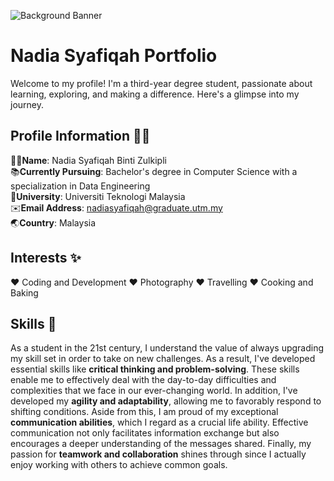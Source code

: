 ![Background Banner](https://github.com/drshahizan/HPDP/assets/87573002/6018ea29-2ad8-4235-89d3-b0a5ce545682)
# Nadia Syafiqah Portfolio 
Welcome to my profile! I'm a third-year degree student, passionate about learning, exploring, and making a difference. Here's a glimpse into my journey.


## Profile Information 👩‍💻
🙋‍♀️**Name**: Nadia Syafiqah Binti Zulkipli  
📚**Currently Pursuing**: Bachelor's degree in Computer Science with a specialization in Data Engineering  
🏫**University**: Universiti Teknologi Malaysia  
✉️**Email Address**: nadiasyafiqah@graduate.utm.my  
🌏**Country**: Malaysia

## Interests ✨
♥ Coding and Development
♥ Photography
♥ Travelling
♥ Cooking and Baking

## Skills :dart:
As a student in the 21st century, I understand the value of always upgrading my skill set in order to take on new challenges. As a result, I've developed essential skills like **critical thinking and problem-solving**. These skills enable me to effectively deal with the day-to-day difficulties and complexities that we face in our ever-changing world. In addition, I've developed my **agility and adaptability**, allowing me to favorably respond to shifting conditions. Aside from this, I am proud of my exceptional **communication abilities**, which I regard as a crucial life ability. Effective communication not only facilitates information exchange but also encourages a deeper understanding of the messages shared. Finally, my passion for **teamwork and collaboration** shines through since I actually enjoy working with others to achieve common goals.
